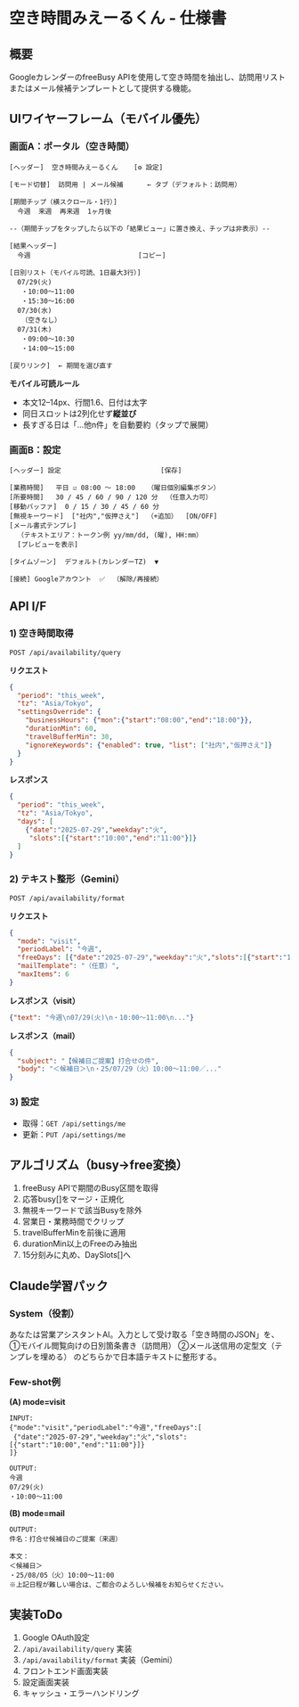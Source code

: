 # 空き時間みえーるくん - 仕様書

## 概要
GoogleカレンダーのfreeBusy APIを使用して空き時間を抽出し、訪問用リストまたはメール候補テンプレートとして提供する機能。

## UIワイヤーフレーム（モバイル優先）

### 画面A：ポータル（空き時間）

```
[ヘッダー]  空き時間みえーるくん    [⚙ 設定]

[モード切替]  訪問用 | メール候補      ← タブ（デフォルト：訪問用）

[期間チップ（横スクロール・1行）]
  今週  来週  再来週  1ヶ月後

--（期間チップをタップしたら以下の「結果ビュー」に置き換え、チップは非表示）--

[結果ヘッダー]
  今週                           [コピー]

[日別リスト（モバイル可読、1日最大3行）]
  07/29(火)
   ・10:00〜11:00
   ・15:30〜16:00
  07/30(水)
   （空きなし）
  07/31(木)
   ・09:00〜10:30
   ・14:00〜15:00

[戻りリンク]  ← 期間を選び直す
```

**モバイル可読ルール**
- 本文12–14px、行間1.6、日付は太字
- 同日スロットは2列化せず**縦並び**
- 長すぎる日は「…他n件」を自動要約（タップで展開）

### 画面B：設定

```
[ヘッダー] 設定                         [保存]

[業務時間]   平日 ☑ 08:00 〜 18:00   （曜日個別編集ボタン）
[所要時間]   30 / 45 / 60 / 90 / 120 分  （任意入力可）
[移動バッファ]  0 / 15 / 30 / 45 / 60 分
[無視キーワード]  ["社内","仮押さえ"]  （+追加）  [ON/OFF]
[メール書式テンプレ]
  （テキストエリア：トークン例 yy/mm/dd, (曜), HH:mm）
  [プレビューを表示]

[タイムゾーン]  デフォルト(カレンダーTZ)  ▼

[接続] Googleアカウント  ✅  （解除/再接続）
```

## API I/F

### 1) 空き時間取得
`POST /api/availability/query`

**リクエスト**
```json
{
  "period": "this_week",
  "tz": "Asia/Tokyo",
  "settingsOverride": {
    "businessHours": {"mon":{"start":"08:00","end":"18:00"}},
    "durationMin": 60,
    "travelBufferMin": 30,
    "ignoreKeywords": {"enabled": true, "list": ["社内","仮押さえ"]}
  }
}
```

**レスポンス**
```json
{
  "period": "this_week",
  "tz": "Asia/Tokyo",
  "days": [
    {"date":"2025-07-29","weekday":"火",
     "slots":[{"start":"10:00","end":"11:00"}]}
  ]
}
```

### 2) テキスト整形（Gemini）
`POST /api/availability/format`

**リクエスト**
```json
{
  "mode": "visit",
  "periodLabel": "今週",
  "freeDays": [{"date":"2025-07-29","weekday":"火","slots":[{"start":"10:00","end":"11:00"}]}],
  "mailTemplate": "（任意）",
  "maxItems": 6
}
```

**レスポンス（visit）**
```json
{"text": "今週\n07/29(火)\n・10:00〜11:00\n..."}
```

**レスポンス（mail）**
```json
{
  "subject": "【候補日ご提案】打合せの件",
  "body": "＜候補日＞\n・25/07/29（火）10:00〜11:00／..."
}
```

### 3) 設定
- 取得：`GET /api/settings/me`
- 更新：`PUT /api/settings/me`

## アルゴリズム（busy→free変換）

1. freeBusy APIで期間のBusy区間を取得
2. 応答busy[]をマージ・正規化
3. 無視キーワードで該当Busyを除外
4. 営業日・業務時間でクリップ
5. travelBufferMinを前後に適用
6. durationMin以上のFreeのみ抽出
7. 15分刻みに丸め、DaySlots[]へ

## Claude学習パック

### System（役割）
あなたは営業アシスタントAI。入力として受け取る「空き時間のJSON」を、
①モバイル閲覧向けの日別箇条書き（訪問用）
②メール送信用の定型文（テンプレを埋める）
のどちらかで日本語テキストに整形する。

### Few-shot例

**(A) mode=visit**
```
INPUT:
{"mode":"visit","periodLabel":"今週","freeDays":[
 {"date":"2025-07-29","weekday":"火","slots":[{"start":"10:00","end":"11:00"}]}
]}

OUTPUT:
今週
07/29(火)
・10:00〜11:00
```

**(B) mode=mail**
```
OUTPUT:
件名：打合せ候補日のご提案（来週）

本文：
＜候補日＞
・25/08/05（火）10:00〜11:00
※上記日程が難しい場合は、ご都合のよろしい候補をお知らせください。
```

## 実装ToDo

1. Google OAuth設定
2. `/api/availability/query` 実装
3. `/api/availability/format` 実装（Gemini）
4. フロントエンド画面実装
5. 設定画面実装
6. キャッシュ・エラーハンドリング
